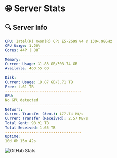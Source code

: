 # 🌐 Server Stats
## 🔍 Server Info
```yaml
CPU: Intel(R) Xeon(R) CPU E5-2699 v4 @ 1304.98GHz
CPU Usage: 1.50%
Cores: 44P | 88T
-----------------------------------
Memory:
Current Usage: 31.83 GB/503.74 GB
Available: 468.55 GB
-----------------------------------
Disk:
Current Usage: 19.87 GB/1.71 TB
Free: 1.61 TB
-----------------------------------
GPU:
No GPU detected
-----------------------------------
Network:
Current Transfer (Sent): 177.74 MB/s
Current Transfer (Received): 2.57 MB/s
Total Sent: 98.91 TB
Total Received: 1.65 TB
-----------------------------------
Uptime:
10d 0h 15m 42s
```
![GitHub Stats](https://img.shields.io/badge/Updated-2025-02-17_22:59:00-blue)